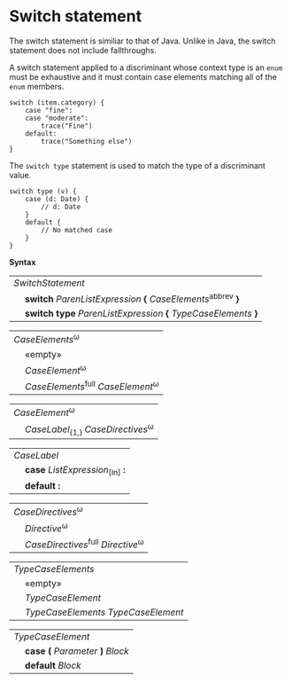 # Switch statement

The switch statement is similiar to that of Java. Unlike in Java, the switch statement does not include fallthroughs.

A switch statement applied to a discriminant whose context type is an `enum` must be exhaustive and it must contain case elements matching all of the `enum` members.

```
switch (item.category) {
    case "fine":
    case "moderate":
        trace("Fine")
    default:
        trace("Something else")
}
```

The `switch type` statement is used to match the type of a discriminant value.

```
switch type (v) {
    case (d: Date) {
        // d: Date
    }
    default {
        // No matched case
    }
}
```

**Syntax**

<table>
    <tr>
        <td colspan="2"><i>SwitchStatement</i></td>
    </tr>
    <tr>
        <td>&nbsp;</td><td><b>switch</b> <i>ParenListExpression</i> <b>&#x7B;</b> <i>CaseElements</i><sup>abbrev</sup> <b>&#x7D;</b></td>
    </tr>
    <tr>
        <td>&nbsp;</td><td><b>switch type</b> <i>ParenListExpression</i> <b>&#x7B;</b> <i>TypeCaseElements</i> <b>&#x7D;</b></td>
    </tr>
</table>

<table>
    <tr>
        <td colspan="2"><i>CaseElements</i><sup>ω</sup></td>
    </tr>
    <tr>
        <td>&nbsp;</td><td>«empty»</td>
    </tr>
    <tr>
        <td>&nbsp;</td><td><i>CaseElement</i><sup>ω</sup></td>
    </tr>
    <tr>
        <td>&nbsp;</td><td><i>CaseElements</i><sup>full</sup> <i>CaseElement</i><sup>ω</sup></td>
    </tr>
</table>

<table>
    <tr>
        <td colspan="2"><i>CaseElement</i><sup>ω</sup></td>
    </tr>
    <tr>
        <td>&nbsp;</td><td><i>CaseLabel</i><sub>{1,}</sub> <i>CaseDirectives</i><sup>ω</sup></td>
    </tr>
</table>

<table>
    <tr>
        <td colspan="2"><i>CaseLabel</i></td>
    </tr>
    <tr>
        <td>&nbsp;</td><td><b>case</b> <i>ListExpression</i><sub>[In]</sub> <b>:</b></td>
    </tr>
    <tr>
        <td>&nbsp;</td><td><b>default :</b></td>
    </tr>
</table>

<table>
    <tr>
        <td colspan="2"><i>CaseDirectives</i><sup>ω</sup></td>
    </tr>
    <tr>
        <td>&nbsp;</td><td><i>Directive</i><sup>ω</sup></td>
    </tr>
    <tr>
        <td>&nbsp;</td><td><i>CaseDirectives</i><sup>full</sup> <i>Directive</i><sup>ω</sup></td>
    </tr>
</table>

<table>
    <tr>
        <td colspan="2"><i>TypeCaseElements</i></td>
    </tr>
    <tr>
        <td>&nbsp;</td><td>«empty»</td>
    </tr>
    <tr>
        <td>&nbsp;</td><td><i>TypeCaseElement</i></td>
    </tr>
    <tr>
        <td>&nbsp;</td><td><i>TypeCaseElements</i> <i>TypeCaseElement</i></td>
    </tr>
</table>

<table>
    <tr>
        <td colspan="2"><i>TypeCaseElement</i></td>
    </tr>
    <tr>
        <td>&nbsp;</td><td><b>case &#x28;</b> <i>Parameter</i> <b>&#x29;</b> <i>Block</i></td>
    </tr>
    <tr>
        <td>&nbsp;</td><td><b>default</b> <i>Block</i></td>
    </tr>
</table>